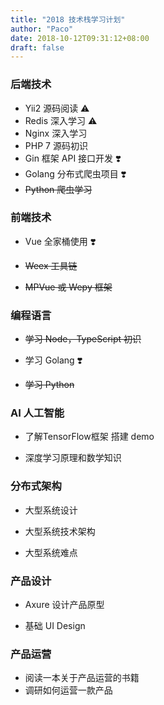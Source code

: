 ```yaml
---
title: "2018 技术栈学习计划"
author: "Paco"
date: 2018-10-12T09:31:12+08:00
draft: false
---
```


### 后端技术

- Yii2 源码阅读 ⚠️
- Redis 深入学习 ⚠️
- Nginx 深入学习
- PHP 7 源码初识
- Gin 框架 API 接口开发 ❣️
- Golang 分布式爬虫项目 ❣️
- ~~Python 爬虫学习~~



### 前端技术

- Vue 全家桶使用 ❣️

- ~~Weex 工具链~~

- ~~MPVue 或 Wepy 框架~~



### 编程语言

- ~~学习 Node，TypeScript 初识~~

- 学习 Golang ❣️

- ~~学习 Python~~



### AI 人工智能

- 了解TensorFlow框架 搭建 demo

- 深度学习原理和数学知识



### 分布式架构

- 大型系统设计

- 大型系统技术架构

- 大型系统难点



### 产品设计

- Axure 设计产品原型

- 基础 UI Design



### 产品运营

- 阅读一本关于产品运营的书籍
- 调研如何运营一款产品